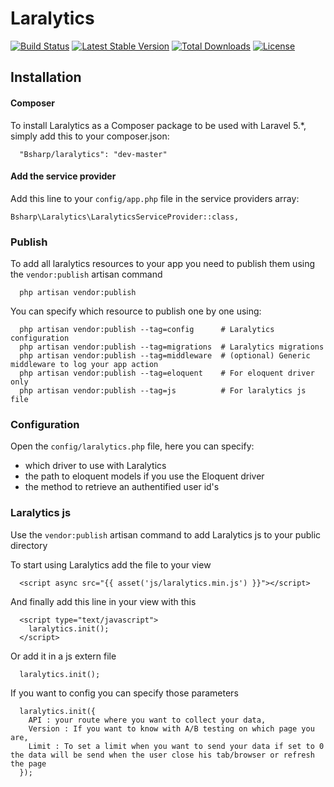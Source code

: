 # Laralytics

[![Build Status](https://travis-ci.org/bsharp/Laralytics.svg)](https://travis-ci.org/bsharp/Laralytics)
[![Latest Stable Version](https://poser.pugx.org/bsharp/laralytics/v/stable)](https://packagist.org/packages/bsharp/laralytics)
[![Total Downloads](https://poser.pugx.org/bsharp/laralytics/downloads)](https://packagist.org/packages/bsharp/laralytics)
[![License](https://poser.pugx.org/bsharp/laralytics/license)](https://packagist.org/packages/bsharp/laralytics)

## Installation

#### Composer

To install Laralytics as a Composer package to be used with Laravel 5.*, simply add this to your composer.json:

```
  "Bsharp/laralytics": "dev-master"
```

#### Add the service provider

Add this line to your `config/app.php` file in the service providers array:

```
Bsharp\Laralytics\LaralyticsServiceProvider::class,
```

### Publish

To add all laralytics resources to your app you need to publish them using the `vendor:publish` artisan command

```
  php artisan vendor:publish
```

You can specify which resource to publish one by one using:

```
  php artisan vendor:publish --tag=config      # Laralytics configuration
  php artisan vendor:publish --tag=migrations  # Laralytics migrations
  php artisan vendor:publish --tag=middleware  # (optional) Generic middleware to log your app action
  php artisan vendor:publish --tag=eloquent    # For eloquent driver only
  php artisan vendor:publish --tag=js          # For laralytics js file

```

### Configuration

Open the `config/laralytics.php` file, here you can specify:
- which driver to use with Laralytics
- the path to eloquent models if you use the Eloquent driver
- the method to retrieve an authentified user id's

### Laralytics js

Use the `vendor:publish` artisan command to add Laralytics js to your public directory

To start using Laralytics add the file to your view

```
  <script async src="{{ asset('js/laralytics.min.js') }}"></script>
```
And finally add this line in your view with this 

```
  <script type="text/javascript">
    laralytics.init();
  </script>
```

Or add it in a js extern file 

```
  laralytics.init();
```

If you want to config you can specify those parameters

```
  laralytics.init({
    API : your route where you want to collect your data,
    Version : If you want to know with A/B testing on which page you are,
    Limit : To set a limit when you want to send your data if set to 0 the data will be send when the user close his tab/browser or refresh the page
  });
```
